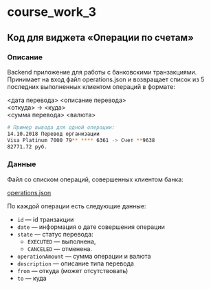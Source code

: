 # course_work_3

## Код для виджета «Операции по счетам»

### Описание

<aside>
Backend приложение для работы с банковскими транзакциями.<br/>
Принимает на вход файл operations.json и возвращает список из 5 последних выполненных клиентом операций в формате:
</aside>

<дата перевода> <описание перевода><br/> 
<откуда> -> <куда><br/> 
<сумма перевода> <валюта>

```bash
# Пример вывода для одной операции:
14.10.2018 Перевод организации
Visa Platinum 7000 79** **** 6361 -> Счет **9638
82771.72 руб.
```

### Данные

Файл со списком операций, совершенных клиентом банка:

[operations.json](https://www.notion.so/backend-ff2d4406757a462ca2919217a2a8ace0?pvs=4#abd9cdfff0784a1495786a511eb74aa8)


По каждой операции есть следующие данные:

- `id` — id транзакции
- `date` — информация о дате совершения операции
- `state` — статус перевода:
    - `EXECUTED`  — выполнена,
    - `CANCELED`  — отменена.
- `operationAmount` — сумма операции и валюта
- `description` — описание типа перевода
- `from` — откуда (может отсутствовать)
- `to` — куда
